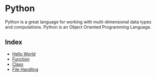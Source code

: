 # Python

Python is a great language for working with multi-dimensional data types and computations. Python is an Object Oriented Programming Language.

## Index

- [Hello World](Hello-World.py)
- [Function](Function.py)
- [Class](Class.py)
- [File Handling](File-Handling.py)
